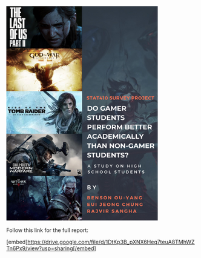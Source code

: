 <img src="Poster.jpg" alt="not found" width="400"/>

Follow this link for the full report: 

[embed]https://drive.google.com/file/d/1DtKp3B_pXNX6Heq7teuA8TMhWZTn6Px9/view?usp=sharing[/embed]
